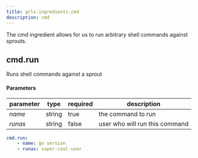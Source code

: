 ```yaml
---
title: grlx.ingredients.cmd
description: cmd 
---
```

The cmd ingredient allows for us to run arbitrary shell commands against sprouts.
## **cmd.run**
Runs shell commands against a sprout
#### Parameters
| parameter | type | required | description |
|-----------|------|----------|-------------|
| _name_ | string | true | the command to run
| _runas_ | string | false | user who will run this command 
```yaml
cmd.run:
    - name: go version
    - runas: super-cool-user
```

